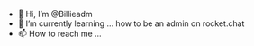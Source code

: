 - 👋 Hi, I’m @Billieadm
- 🌱 I’m currently learning ... how to be an admin on rocket.chat
- 📫 How to reach me ...

<!---
Billieadm/Billieadm is a ✨ special ✨ repository because its `README.md` (this file) appears on your GitHub profile.
You can click the Preview link to take a look at your changes.
--->
